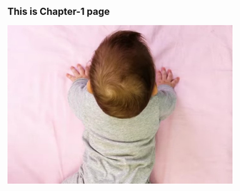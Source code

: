 ## This is Chapter-1 page

<img src = "https://raw.githubusercontent.com/utlasupraja/Documentation-Files/master/Buddi.jpeg" />
